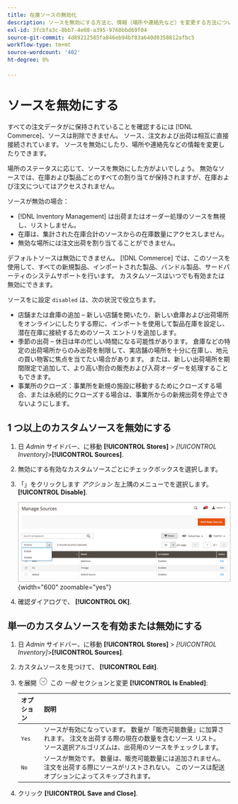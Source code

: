 ```yaml
---
title: 在庫ソースの無効化
description: ソースを無効にする方法と、情報（場所や連絡先など）を変更する方法について説明します。
exl-id: 3fcbfa3c-8bb7-4e08-a395-9760bbd69f04
source-git-commit: 4d89212585fa846eb94bf83a640d0358812afbc5
workflow-type: tm+mt
source-wordcount: '402'
ht-degree: 0%

---
```


# ソースを無効にする

すべての注文データがに保持されていることを確認するには [!DNL Commerce]、ソースは削除できません。 ソース、注文および出荷は相互に直接接続されています。 ソースを無効にしたり、場所や連絡先などの情報を変更したりできます。

場所のステータスに応じて、ソースを無効にした方がよいでしょう。 無効なソースでは、在庫および製品ごとのすべての割り当てが保持されますが、在庫および注文についてはアクセスされません。

ソースが無効の場合：

- [!DNL Inventory Management] は出荷またはオーダー処理のソースを無視し、リストしません。
- 在庫は、集計された在庫合計のソースからの在庫数量にアクセスしません。
- 無効な場所には注文出荷を割り当てることができません。

デフォルトソースは無効にできません。 [!DNL Commerce] では、このソースを使用して、すべての新規製品、インポートされた製品、バンドル製品、サードパーティのシステムサポートを行います。 カスタムソースはいつでも有効または無効にできます。

ソースをに設定 `disabled` は、次の状況で役立ちます。

- 店舗または倉庫の追加 – 新しい店舗を開いたり、新しい倉庫および出荷場所をオンラインにしたりする際に、インポートを使用して製品在庫を設定し、潜在在庫に接続するためのソース エントリを追加します。
- 季節の出荷 – 休日は年の忙しい時間になる可能性があります。 倉庫などの特定の出荷場所からのみ出荷を制限して、実店舗の場所を十分に在庫し、地元の買い物客に焦点を当てたい場合があります。 または、新しい出荷場所を期間限定で追加して、より高い割合の販売および入荷オーダーを処理することもできます。
- 事業所のクローズ：事業所を新規の施設に移動するためにクローズする場合、または永続的にクローズする場合は、事業所からの新規出荷を停止できないようにします。

## 1 つ以上のカスタムソースを無効にする

1. 日 _Admin_ サイドバー、に移動 **[!UICONTROL Stores]** > _[!UICONTROL Inventory]_>**[!UICONTROL Sources]**.

1. 無効にする有効なカスタムソースごとにチェックボックスを選択します。

1. 「」をクリックします _アクション_ 左上隅のメニューでを選択します。 **[!UICONTROL Disable]**.

   ![[!DNL Inventory Management] ソース – アクションメニュー](assets/inventory-source-disable.png){width="600" zoomable="yes"}

1. 確認ダイアログで、 **[!UICONTROL OK]**.

## 単一のカスタムソースを有効または無効にする

1. 日 _Admin_ サイドバー、に移動 **[!UICONTROL Stores]** > _[!UICONTROL Inventory]_>**[!UICONTROL Sources]**.

1. カスタムソースを見つけて、 **[!UICONTROL Edit]**.

1. を展開 ![展開セレクター](../assets/icon-display-expand.png) この _一般_ セクションと変更 **[!UICONTROL Is Enabled]**:

   | オプション | 説明 |
   | ----- | ----- |
   | `Yes` | ソースが有効になっています。 数量が「販売可能数量」に加算されます。 注文を出荷する際の現在の数量を含むソース リスト。 ソース選択アルゴリズムは、出荷用のソースをチェックします。 |
   | `No` | ソースが無効です。 数量は、販売可能数量には追加されません。 注文を出荷する際にソースがリストされない。 このソースは配送オプションによってスキップされます。 |

1. クリック **[!UICONTROL Save and Close]**.
